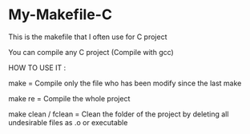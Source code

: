 # My-Makefile-C
This is the makefile that I often use for C project

You can compile any C project (Compile with gcc)

HOW TO USE IT :

make = Compile only the file who has been modify since the last make

make re = Compile the whole project

make clean / fclean = Clean the folder of the project by deleting all undesirable files as .o or executable
